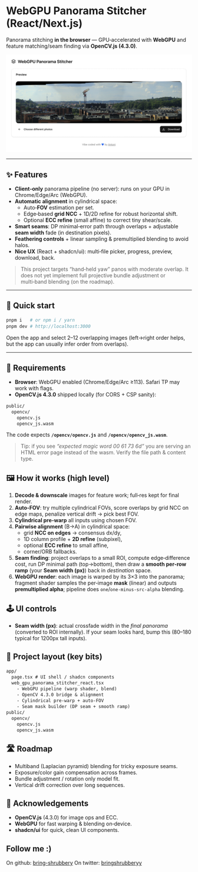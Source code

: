 # WebGPU Panorama Stitcher (React/Next.js)

Panorama stitching **in the browser** — GPU‑accelerated with **WebGPU** and feature matching/seam finding via **OpenCV.js (4.3.0)**.

![preview](./preview.png)

---

## ✨ Features

- **Client‑only** panorama pipeline (no server): runs on your GPU in Chrome/Edge/Arc (WebGPU).
- **Automatic alignment** in cylindrical space:
  - Auto‑**FOV** estimation per set.
  - Edge‑based **grid NCC** + 1D/2D refine for robust horizontal shift.
  - Optional **ECC refine** (small affine) to correct tiny shear/scale.
- **Smart seams**: DP minimal‑error path through overlaps + adjustable **seam width** fade (in destination pixels).
- **Feathering controls** + linear sampling & premultiplied blending to avoid halos.
- **Nice UX** (React + shadcn/ui): multi‑file picker, progress, preview, download, back.

> This project targets “hand‑held yaw” panos with moderate overlap. It does not yet implement full projective bundle adjustment or multi‑band blending (on the roadmap).

---

## 🚀 Quick start

```bash
pnpm i   # or npm i / yarn
pnpm dev # http://localhost:3000
```

Open the app and select 2–12 overlapping images (left→right order helps, but the app can usually infer order from overlaps).

---

## 🧱 Requirements

- **Browser**: WebGPU enabled (Chrome/Edge/Arc ≥113). Safari TP may work with flags.
- **OpenCV.js 4.3.0** shipped locally (for CORS + CSP sanity):

```
public/
  opencv/
    opencv.js
    opencv_js.wasm
```

The code expects **`/opencv/opencv.js`** and **`/opencv/opencv_js.wasm`**.

> Tip: if you see _“expected magic word 00 61 73 6d”_ you are serving an HTML error page instead of the wasm. Verify the file path & content type.

## 🖼️ How it works (high level)

1. **Decode & downscale** images for feature work; full‑res kept for final render.
2. **Auto‑FOV**: try multiple cylindrical FOVs, score overlaps by grid NCC on edge maps, penalize vertical drift → pick best FOV.
3. **Cylindrical pre‑warp** all inputs using chosen FOV.
4. **Pairwise alignment** (B→A) in cylindrical space:
   - grid **NCC on edges** → consensus dx/dy,
   - 1D column profile + **2D refine** (subpixel),
   - optional **ECC refine** to small affine,
   - corner/ORB fallbacks.
5. **Seam finding**: project overlaps to a small ROI, compute edge‑difference cost, run DP minimal path (top→bottom), then draw a **smooth per‑row ramp** (your **Seam width (px)**) back in _destination_ space.
6. **WebGPU render**: each image is warped by its 3×3 into the panorama; fragment shader samples the per‑image **mask** (linear) and outputs **premultiplied alpha**; pipeline does `one`/`one‑minus‑src‑alpha` blending.

## 🕹️ UI controls

- **Seam width (px)**: actual crossfade width in the _final panorama_ (converted to ROI internally). If your seam looks hard, bump this (80–180 typical for 1200px tall inputs).

## 📁 Project layout (key bits)

```
app/
  page.tsx # UI shell / shadcn components
  web_gpu_panorama_stitcher_react.tsx
    - WebGPU pipeline (warp shader, blend)
    - OpenCV 4.3.0 bridge & alignment
    - Cylindrical pre‑warp + auto‑FOV
    - Seam mask builder (DP seam + smooth ramp)
public/
  opencv/
    opencv.js
    opencv_js.wasm
```

## 🛣️ Roadmap

- Multiband (Laplacian pyramid) blending for tricky exposure seams.
- Exposure/color gain compensation across frames.
- Bundle adjustment / rotation only model fit.
- Vertical drift correction over long sequences.

## 🙌 Acknowledgements

- **OpenCV.js** (4.3.0) for image ops and ECC.
- **WebGPU** for fast warping & blending on‑device.
- **shadcn/ui** for quick, clean UI components.

## Follow me :)

On github: [bring-shrubbery](https://github.com/bring-shrubbery)
On twitter: [bringshrubberyy](https://x.com/bringshrubberyy)
